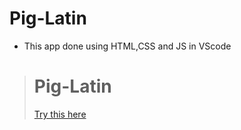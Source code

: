 # Pig-Latin
* This app done using HTML,CSS and JS in VScode

> # Pig-Latin
>[Try this here](https://valley-speak.netlify.app/)
